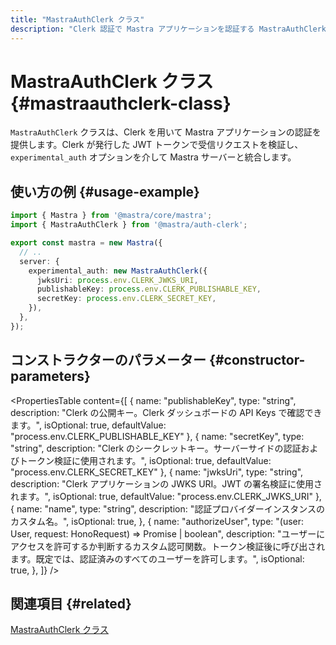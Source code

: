 ```yaml
---
title: "MastraAuthClerk クラス"
description: "Clerk 認証で Mastra アプリケーションを認証する MastraAuthClerk クラスの API リファレンス。"
---
```


# MastraAuthClerk クラス \{#mastraauthclerk-class\}

`MastraAuthClerk` クラスは、Clerk を用いて Mastra アプリケーションの認証を提供します。Clerk が発行した JWT トークンで受信リクエストを検証し、`experimental_auth` オプションを介して Mastra サーバーと統合します。

## 使い方の例 \{#usage-example\}

```typescript filename="src/mastra/index.ts" showLineNumbers copy
import { Mastra } from '@mastra/core/mastra';
import { MastraAuthClerk } from '@mastra/auth-clerk';

export const mastra = new Mastra({
  // ..
  server: {
    experimental_auth: new MastraAuthClerk({
      jwksUri: process.env.CLERK_JWKS_URI,
      publishableKey: process.env.CLERK_PUBLISHABLE_KEY,
      secretKey: process.env.CLERK_SECRET_KEY,
    }),
  },
});
```

## コンストラクターのパラメーター \{#constructor-parameters\}

<PropertiesTable
  content={[
{
name: "publishableKey",
type: "string",
description: "Clerk の公開キー。Clerk ダッシュボードの API Keys で確認できます。",
isOptional: true,
defaultValue: "process.env.CLERK_PUBLISHABLE_KEY"
},
{
name: "secretKey",
type: "string",
description: "Clerk のシークレットキー。サーバーサイドの認証およびトークン検証に使用されます。",
isOptional: true,
defaultValue: "process.env.CLERK_SECRET_KEY"
},
{
name: "jwksUri",
type: "string",
description: "Clerk アプリケーションの JWKS URI。JWT の署名検証に使用されます。",
isOptional: true,
defaultValue: "process.env.CLERK_JWKS_URI"
},
{
name: "name",
type: "string",
description: "認証プロバイダーインスタンスのカスタム名。",
isOptional: true,
},
{
name: "authorizeUser",
type: "(user: User, request: HonoRequest) => Promise<boolean> | boolean",
description: "ユーザーにアクセスを許可するか判断するカスタム認可関数。トークン検証後に呼び出されます。既定では、認証済みのすべてのユーザーを許可します。",
isOptional: true,
},
]}
/>

## 関連項目 \{#related\}

[MastraAuthClerk クラス](/docs/auth/clerk)